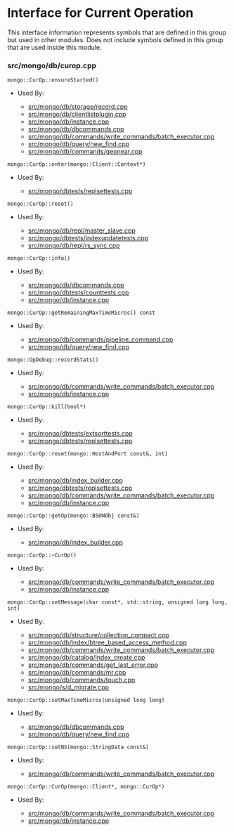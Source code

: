 
# Interface for Current Operation
This interface information represents symbols that are defined in this group but used in other modules.  Does not include symbols defined in this group that are used inside this module.

### src/mongo/db/curop.cpp

<div></div>

    mongo::CurOp::ensureStarted()

- Used By:

    - [src/mongo/db/storage/record.cpp](../../../../storage/storage\_layer\_structure)
    - [src/mongo/db/clientlistplugin.cpp](../../../../network/web\_server)
    - [src/mongo/db/instance.cpp](../../../../storage/storage\_layer\_structure)
    - [src/mongo/db/dbcommands.cpp](../../../../queries/database\_commands)
    - [src/mongo/db/commands/write\_commands/batch\_executor.cpp](../../../../network/write\_commands)
    - [src/mongo/db/query/new\_find.cpp](../../../../queries/core\_query\_system)
    - [src/mongo/db/commands/geonear.cpp](../../../../queries/database\_commands)

<div></div>

    mongo::CurOp::enter(mongo::Client::Context*)

- Used By:

    - [src/mongo/dbtests/replsettests.cpp](../../../../tests/unit\_tests)

<div></div>

    mongo::CurOp::reset()

- Used By:

    - [src/mongo/db/repl/master\_slave.cpp](../../../../replication/replication)
    - [src/mongo/dbtests/indexupdatetests.cpp](../../../../tests/unit\_tests)
    - [src/mongo/db/repl/rs\_sync.cpp](../../../../replication/replication)

<div></div>

    mongo::CurOp::info()

- Used By:

    - [src/mongo/db/dbcommands.cpp](../../../../queries/database\_commands)
    - [src/mongo/dbtests/counttests.cpp](../../../../tests/unit\_tests)
    - [src/mongo/db/instance.cpp](../../../../storage/storage\_layer\_structure)

<div></div>

    mongo::CurOp::getRemainingMaxTimeMicros() const

- Used By:

    - [src/mongo/db/commands/pipeline\_command.cpp](../../../../queries/aggregation\_framework)
    - [src/mongo/db/query/new\_find.cpp](../../../../queries/core\_query\_system)

<div></div>

    mongo::OpDebug::recordStats()

- Used By:

    - [src/mongo/db/commands/write\_commands/batch\_executor.cpp](../../../../network/write\_commands)
    - [src/mongo/db/instance.cpp](../../../../storage/storage\_layer\_structure)

<div></div>

    mongo::CurOp::kill(bool*)

- Used By:

    - [src/mongo/dbtests/extsorttests.cpp](../../../../tests/unit\_tests)
    - [src/mongo/dbtests/replsettests.cpp](../../../../tests/unit\_tests)

<div></div>

    mongo::CurOp::reset(mongo::HostAndPort const&, int)

- Used By:

    - [src/mongo/db/index\_builder.cpp](../../../../queries/indexing)
    - [src/mongo/dbtests/replsettests.cpp](../../../../tests/unit\_tests)
    - [src/mongo/db/commands/write\_commands/batch\_executor.cpp](../../../../network/write\_commands)
    - [src/mongo/db/instance.cpp](../../../../storage/storage\_layer\_structure)

<div></div>

    mongo::CurOp::getOp(mongo::BSONObj const&)

- Used By:

    - [src/mongo/db/index\_builder.cpp](../../../../queries/indexing)

<div></div>

    mongo::CurOp::~CurOp()

- Used By:

    - [src/mongo/db/commands/write\_commands/batch\_executor.cpp](../../../../network/write\_commands)
    - [src/mongo/db/instance.cpp](../../../../storage/storage\_layer\_structure)

<div></div>

    mongo::CurOp::setMessage(char const*, std::string, unsigned long long, int)

- Used By:

    - [src/mongo/db/structure/collection\_compact.cpp](../../../../storage/storage\_layer\_structure)
    - [src/mongo/db/index/btree\_based\_access\_method.cpp](../../../../queries/indexing)
    - [src/mongo/db/commands/write\_commands/batch\_executor.cpp](../../../../network/write\_commands)
    - [src/mongo/db/catalog/index\_create.cpp](../../../../storage/storage\_layer\_structure)
    - [src/mongo/db/commands/get\_last\_error.cpp](../../../../queries/database\_commands)
    - [src/mongo/db/commands/mr.cpp](../../../../queries/database\_commands)
    - [src/mongo/db/commands/touch.cpp](../../../../queries/database\_commands)
    - [src/mongo/s/d\_migrate.cpp](../../../../sharding/mongod\_commands)

<div></div>

    mongo::CurOp::setMaxTimeMicros(unsigned long long)

- Used By:

    - [src/mongo/db/dbcommands.cpp](../../../../queries/database\_commands)
    - [src/mongo/db/query/new\_find.cpp](../../../../queries/core\_query\_system)

<div></div>

    mongo::CurOp::setNS(mongo::StringData const&)

- Used By:

    - [src/mongo/db/commands/write\_commands/batch\_executor.cpp](../../../../network/write\_commands)

<div></div>

    mongo::CurOp::CurOp(mongo::Client*, mongo::CurOp*)

- Used By:

    - [src/mongo/db/commands/write\_commands/batch\_executor.cpp](../../../../network/write\_commands)
    - [src/mongo/db/instance.cpp](../../../../storage/storage\_layer\_structure)
